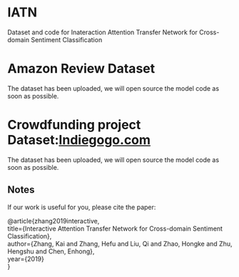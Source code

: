 # IATN
Dataset and code for Inateraction Attention Transfer Network for Cross-domain Sentiment Classification

# Amazon Review Dataset
The dataset has been uploaded, we will open source the model code as soon as possible.

# Crowdfunding project Dataset:[Indiegogo.com](https://www.indiegogo.com/)
The dataset has been uploaded, we will open source the model code as soon as possible.

## Notes
If our work is useful for you, please cite the paper:

@article{zhang2019interactive,\
  title={Interactive Attention Transfer Network for Cross-domain Sentiment Classification},\
  author={Zhang, Kai and Zhang, Hefu and Liu, Qi and Zhao, Hongke and Zhu, Hengshu and Chen, Enhong},\
  year={2019}\
}
